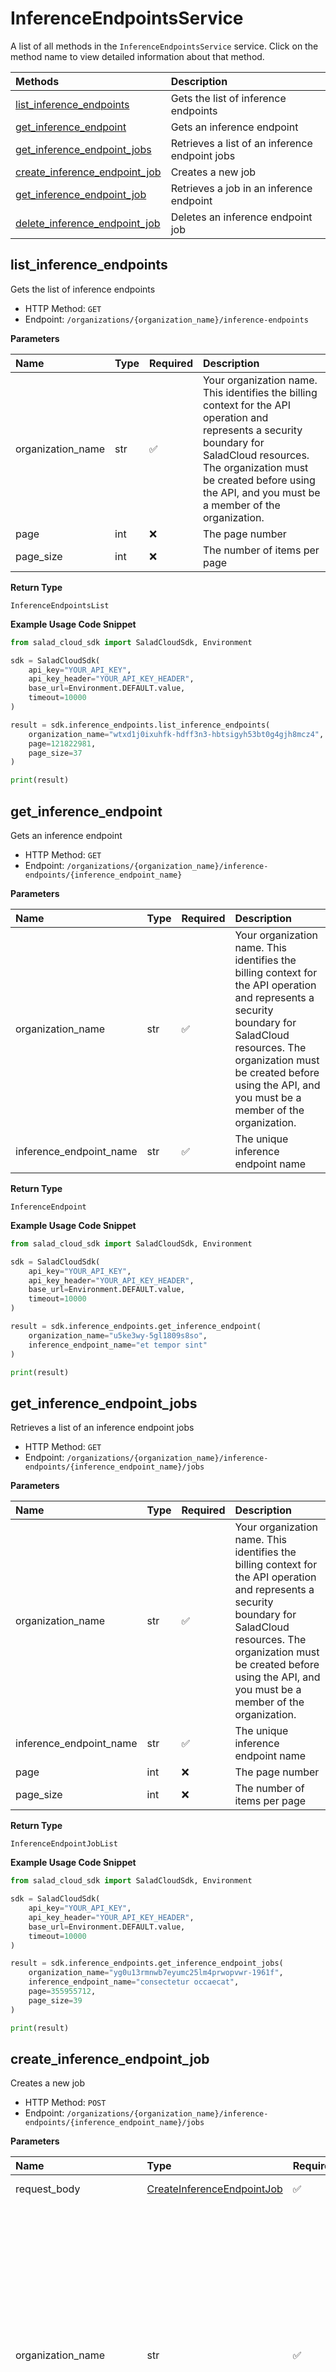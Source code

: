 # InferenceEndpointsService

A list of all methods in the `InferenceEndpointsService` service. Click on the method name to view detailed information about that method.

| Methods                                                         | Description                                    |
| :-------------------------------------------------------------- | :--------------------------------------------- |
| [list_inference_endpoints](#list_inference_endpoints)           | Gets the list of inference endpoints           |
| [get_inference_endpoint](#get_inference_endpoint)               | Gets an inference endpoint                     |
| [get_inference_endpoint_jobs](#get_inference_endpoint_jobs)     | Retrieves a list of an inference endpoint jobs |
| [create_inference_endpoint_job](#create_inference_endpoint_job) | Creates a new job                              |
| [get_inference_endpoint_job](#get_inference_endpoint_job)       | Retrieves a job in an inference endpoint       |
| [delete_inference_endpoint_job](#delete_inference_endpoint_job) | Deletes an inference endpoint job              |

## list_inference_endpoints

Gets the list of inference endpoints

- HTTP Method: `GET`
- Endpoint: `/organizations/{organization_name}/inference-endpoints`

**Parameters**

| Name              | Type | Required | Description                                                                                                                                                                                                                                         |
| :---------------- | :--- | :------- | :-------------------------------------------------------------------------------------------------------------------------------------------------------------------------------------------------------------------------------------------------- |
| organization_name | str  | ✅       | Your organization name. This identifies the billing context for the API operation and represents a security boundary for SaladCloud resources. The organization must be created before using the API, and you must be a member of the organization. |
| page              | int  | ❌       | The page number                                                                                                                                                                                                                                     |
| page_size         | int  | ❌       | The number of items per page                                                                                                                                                                                                                        |

**Return Type**

`InferenceEndpointsList`

**Example Usage Code Snippet**

```python
from salad_cloud_sdk import SaladCloudSdk, Environment

sdk = SaladCloudSdk(
    api_key="YOUR_API_KEY",
    api_key_header="YOUR_API_KEY_HEADER",
    base_url=Environment.DEFAULT.value,
    timeout=10000
)

result = sdk.inference_endpoints.list_inference_endpoints(
    organization_name="wtxd1j0ixuhfk-hdff3n3-hbtsigyh53bt0g4gjh8mcz4",
    page=121822981,
    page_size=37
)

print(result)
```

## get_inference_endpoint

Gets an inference endpoint

- HTTP Method: `GET`
- Endpoint: `/organizations/{organization_name}/inference-endpoints/{inference_endpoint_name}`

**Parameters**

| Name                    | Type | Required | Description                                                                                                                                                                                                                                         |
| :---------------------- | :--- | :------- | :-------------------------------------------------------------------------------------------------------------------------------------------------------------------------------------------------------------------------------------------------- |
| organization_name       | str  | ✅       | Your organization name. This identifies the billing context for the API operation and represents a security boundary for SaladCloud resources. The organization must be created before using the API, and you must be a member of the organization. |
| inference_endpoint_name | str  | ✅       | The unique inference endpoint name                                                                                                                                                                                                                  |

**Return Type**

`InferenceEndpoint`

**Example Usage Code Snippet**

```python
from salad_cloud_sdk import SaladCloudSdk, Environment

sdk = SaladCloudSdk(
    api_key="YOUR_API_KEY",
    api_key_header="YOUR_API_KEY_HEADER",
    base_url=Environment.DEFAULT.value,
    timeout=10000
)

result = sdk.inference_endpoints.get_inference_endpoint(
    organization_name="u5ke3wy-5gl1809s8so",
    inference_endpoint_name="et tempor sint"
)

print(result)
```

## get_inference_endpoint_jobs

Retrieves a list of an inference endpoint jobs

- HTTP Method: `GET`
- Endpoint: `/organizations/{organization_name}/inference-endpoints/{inference_endpoint_name}/jobs`

**Parameters**

| Name                    | Type | Required | Description                                                                                                                                                                                                                                         |
| :---------------------- | :--- | :------- | :-------------------------------------------------------------------------------------------------------------------------------------------------------------------------------------------------------------------------------------------------- |
| organization_name       | str  | ✅       | Your organization name. This identifies the billing context for the API operation and represents a security boundary for SaladCloud resources. The organization must be created before using the API, and you must be a member of the organization. |
| inference_endpoint_name | str  | ✅       | The unique inference endpoint name                                                                                                                                                                                                                  |
| page                    | int  | ❌       | The page number                                                                                                                                                                                                                                     |
| page_size               | int  | ❌       | The number of items per page                                                                                                                                                                                                                        |

**Return Type**

`InferenceEndpointJobList`

**Example Usage Code Snippet**

```python
from salad_cloud_sdk import SaladCloudSdk, Environment

sdk = SaladCloudSdk(
    api_key="YOUR_API_KEY",
    api_key_header="YOUR_API_KEY_HEADER",
    base_url=Environment.DEFAULT.value,
    timeout=10000
)

result = sdk.inference_endpoints.get_inference_endpoint_jobs(
    organization_name="yg0u13rmnwb7eyumc25lm4prwopvwr-1961f",
    inference_endpoint_name="consectetur occaecat",
    page=355955712,
    page_size=39
)

print(result)
```

## create_inference_endpoint_job

Creates a new job

- HTTP Method: `POST`
- Endpoint: `/organizations/{organization_name}/inference-endpoints/{inference_endpoint_name}/jobs`

**Parameters**

| Name                    | Type                                                                  | Required | Description                                                                                                                                                                                                                                         |
| :---------------------- | :-------------------------------------------------------------------- | :------- | :-------------------------------------------------------------------------------------------------------------------------------------------------------------------------------------------------------------------------------------------------- |
| request_body            | [CreateInferenceEndpointJob](../models/CreateInferenceEndpointJob.md) | ✅       | The request body.                                                                                                                                                                                                                                   |
| organization_name       | str                                                                   | ✅       | Your organization name. This identifies the billing context for the API operation and represents a security boundary for SaladCloud resources. The organization must be created before using the API, and you must be a member of the organization. |
| inference_endpoint_name | str                                                                   | ✅       | The unique inference endpoint name                                                                                                                                                                                                                  |

**Return Type**

`InferenceEndpointJob`

**Example Usage Code Snippet**

```python
from salad_cloud_sdk import SaladCloudSdk, Environment
from salad_cloud_sdk.models import CreateInferenceEndpointJob

sdk = SaladCloudSdk(
    api_key="YOUR_API_KEY",
    api_key_header="YOUR_API_KEY_HEADER",
    base_url=Environment.DEFAULT.value,
    timeout=10000
)

request_body = CreateInferenceEndpointJob(
    input="",
    metadata={},
    webhook="webhook"
)

result = sdk.inference_endpoints.create_inference_endpoint_job(
    request_body=request_body,
    organization_name="yg0u13rmnwb7eyumc25lm4prwopvwr-1961f",
    inference_endpoint_name="consectetur occaecat"
)

print(result)
```

## get_inference_endpoint_job

Retrieves a job in an inference endpoint

- HTTP Method: `GET`
- Endpoint: `/organizations/{organization_name}/inference-endpoints/{inference_endpoint_name}/jobs/{inference_endpoint_job_id}`

**Parameters**

| Name                      | Type | Required | Description                                                                                                                                                                                                                                         |
| :------------------------ | :--- | :------- | :-------------------------------------------------------------------------------------------------------------------------------------------------------------------------------------------------------------------------------------------------- |
| organization_name         | str  | ✅       | Your organization name. This identifies the billing context for the API operation and represents a security boundary for SaladCloud resources. The organization must be created before using the API, and you must be a member of the organization. |
| inference_endpoint_name   | str  | ✅       | The unique inference endpoint name                                                                                                                                                                                                                  |
| inference_endpoint_job_id | str  | ✅       | The unique job id                                                                                                                                                                                                                                   |

**Return Type**

`InferenceEndpointJob`

**Example Usage Code Snippet**

```python
from salad_cloud_sdk import SaladCloudSdk, Environment

sdk = SaladCloudSdk(
    api_key="YOUR_API_KEY",
    api_key_header="YOUR_API_KEY_HEADER",
    base_url=Environment.DEFAULT.value,
    timeout=10000
)

result = sdk.inference_endpoints.get_inference_endpoint_job(
    organization_name="kdhvnhwadaqzuh18",
    inference_endpoint_name="eiusmod dolore do",
    inference_endpoint_job_id="inference_endpoint_job_id"
)

print(result)
```

## delete_inference_endpoint_job

Deletes an inference endpoint job

- HTTP Method: `DELETE`
- Endpoint: `/organizations/{organization_name}/inference-endpoints/{inference_endpoint_name}/jobs/{inference_endpoint_job_id}`

**Parameters**

| Name                      | Type | Required | Description                                                                                                                                                                                                                                         |
| :------------------------ | :--- | :------- | :-------------------------------------------------------------------------------------------------------------------------------------------------------------------------------------------------------------------------------------------------- |
| organization_name         | str  | ✅       | Your organization name. This identifies the billing context for the API operation and represents a security boundary for SaladCloud resources. The organization must be created before using the API, and you must be a member of the organization. |
| inference_endpoint_name   | str  | ✅       | The unique inference endpoint name                                                                                                                                                                                                                  |
| inference_endpoint_job_id | str  | ✅       | The unique job id                                                                                                                                                                                                                                   |

**Example Usage Code Snippet**

```python
from salad_cloud_sdk import SaladCloudSdk, Environment

sdk = SaladCloudSdk(
    api_key="YOUR_API_KEY",
    api_key_header="YOUR_API_KEY_HEADER",
    base_url=Environment.DEFAULT.value,
    timeout=10000
)

result = sdk.inference_endpoints.delete_inference_endpoint_job(
    organization_name="kdhvnhwadaqzuh18",
    inference_endpoint_name="eiusmod dolore do",
    inference_endpoint_job_id="inference_endpoint_job_id"
)

print(result)
```
